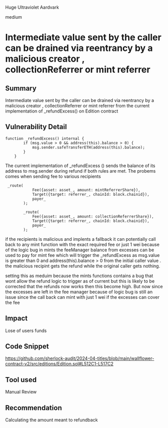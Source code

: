 Huge Ultraviolet Aardvark

medium

# Intermediate value sent by the caller can be drained via reentrancy by a malicious creator , collectionReferrer or mint referrer

## Summary
Intermediate value sent by the caller can be drained via reentrancy by a malicious creator , collectionReferrer or mint referrer from the current implementation of _refundExcess() on Edition contract
## Vulnerability Detail
```solidity
function _refundExcess() internal {
        if (msg.value > 0 && address(this).balance > 0) {
            msg.sender.safeTransferETH(address(this).balance);
        }
    }
```
The current implementation of _refundExcess () sends the balance of its address to msg.sender during refund if both rules are met. 
The probems comes when sending fee to various recipients
```solidity
 _route(
            Fee({asset: asset_, amount: mintReferrerShare}),
            Target({target: referrer_, chainId: block.chainid}),
            payer_
        );

        _route(
            Fee({asset: asset_, amount: collectionReferrerShare}),
            Target({target: referrer_, chainId: block.chainid}),
            payer_
        );
```
if the recipients is malicious and implents a fallback it can potentially call back to any mint  function with the exact required fee  or just 1 wei  because of the logic bug  in mints the feeManager  balance from excesses  can be used to pay for mint fee     which will trigger the _refundExcess as msg.value is greater than 0 and address(this).balance > 0 from the initial caller value . the malicious recipint gets the refund while the original caller gets nothing. 

setting this as meduim because  the mints functions contains a bug that wont allow the refund logic to trigger  as of current but this is likely to be corrected that the refunds now works then this become high.
But now since the excesses are left in the fee manager  because of logic bug is  still an issue since the call back can mint with just 1 wei if the excesses can cover the fee
## Impact
Lose of users funds
## Code Snippet
https://github.com/sherlock-audit/2024-04-titles/blob/main/wallflower-contract-v2/src/editions/Edition.sol#L512C1-L517C2
## Tool used

Manual Review

## Recommendation
Calculating the amount meant to refundback
